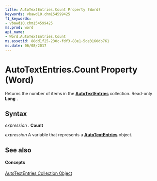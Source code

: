 ```yaml
---
title: AutoTextEntries.Count Property (Word)
keywords: vbawd10.chm154599425
f1_keywords:
- vbawd10.chm154599425
ms.prod: word
api_name:
- Word.AutoTextEntries.Count
ms.assetid: 88dd1f25-230c-fdf3-88e1-5de3160db761
ms.date: 06/08/2017
---
```



# AutoTextEntries.Count Property (Word)

Returns the number of items in the  **[AutoTextEntries](autotextentries-object-word.md)** collection. Read-only **Long** .


## Syntax

 _expression_ . **Count**

 _expression_ A variable that represents a **[AutoTextEntries](autotextentries-object-word.md)** object.


## See also


#### Concepts


[AutoTextEntries Collection Object](autotextentries-object-word.md)

